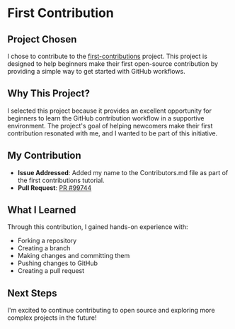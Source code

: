 # First Contribution

## Project Chosen

I chose to contribute to the [first-contributions](https://github.com/firstcontributions/first-contributions) project. This project is designed to help beginners make their first open-source contribution by providing a simple way to get started with GitHub workflows.

## Why This Project?

I selected this project because it provides an excellent opportunity for beginners to learn the GitHub contribution workflow in a supportive environment. The project's goal of helping newcomers make their first contribution resonated with me, and I wanted to be part of this initiative.

## My Contribution

- **Issue Addressed**: Added my name to the Contributors.md file as part of the first contributions tutorial.
- **Pull Request**: [PR #99744](https://github.com/firstcontributions/first-contributions/pull/99744)

## What I Learned

Through this contribution, I gained hands-on experience with:

- Forking a repository
- Creating a branch
- Making changes and committing them
- Pushing changes to GitHub
- Creating a pull request

## Next Steps

I'm excited to continue contributing to open source and exploring more complex projects in the future!
